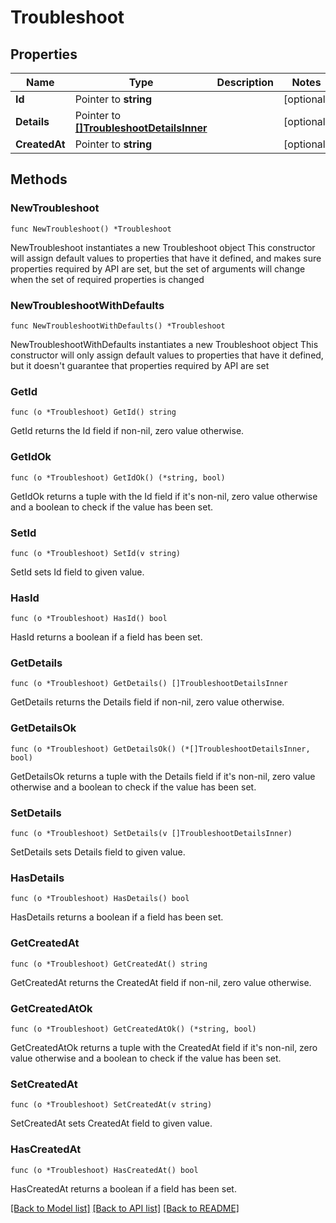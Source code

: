 # Troubleshoot

## Properties

Name | Type | Description | Notes
------------ | ------------- | ------------- | -------------
**Id** | Pointer to **string** |  | [optional] 
**Details** | Pointer to [**[]TroubleshootDetailsInner**](TroubleshootDetailsInner.md) |  | [optional] 
**CreatedAt** | Pointer to **string** |  | [optional] 

## Methods

### NewTroubleshoot

`func NewTroubleshoot() *Troubleshoot`

NewTroubleshoot instantiates a new Troubleshoot object
This constructor will assign default values to properties that have it defined,
and makes sure properties required by API are set, but the set of arguments
will change when the set of required properties is changed

### NewTroubleshootWithDefaults

`func NewTroubleshootWithDefaults() *Troubleshoot`

NewTroubleshootWithDefaults instantiates a new Troubleshoot object
This constructor will only assign default values to properties that have it defined,
but it doesn't guarantee that properties required by API are set

### GetId

`func (o *Troubleshoot) GetId() string`

GetId returns the Id field if non-nil, zero value otherwise.

### GetIdOk

`func (o *Troubleshoot) GetIdOk() (*string, bool)`

GetIdOk returns a tuple with the Id field if it's non-nil, zero value otherwise
and a boolean to check if the value has been set.

### SetId

`func (o *Troubleshoot) SetId(v string)`

SetId sets Id field to given value.

### HasId

`func (o *Troubleshoot) HasId() bool`

HasId returns a boolean if a field has been set.

### GetDetails

`func (o *Troubleshoot) GetDetails() []TroubleshootDetailsInner`

GetDetails returns the Details field if non-nil, zero value otherwise.

### GetDetailsOk

`func (o *Troubleshoot) GetDetailsOk() (*[]TroubleshootDetailsInner, bool)`

GetDetailsOk returns a tuple with the Details field if it's non-nil, zero value otherwise
and a boolean to check if the value has been set.

### SetDetails

`func (o *Troubleshoot) SetDetails(v []TroubleshootDetailsInner)`

SetDetails sets Details field to given value.

### HasDetails

`func (o *Troubleshoot) HasDetails() bool`

HasDetails returns a boolean if a field has been set.

### GetCreatedAt

`func (o *Troubleshoot) GetCreatedAt() string`

GetCreatedAt returns the CreatedAt field if non-nil, zero value otherwise.

### GetCreatedAtOk

`func (o *Troubleshoot) GetCreatedAtOk() (*string, bool)`

GetCreatedAtOk returns a tuple with the CreatedAt field if it's non-nil, zero value otherwise
and a boolean to check if the value has been set.

### SetCreatedAt

`func (o *Troubleshoot) SetCreatedAt(v string)`

SetCreatedAt sets CreatedAt field to given value.

### HasCreatedAt

`func (o *Troubleshoot) HasCreatedAt() bool`

HasCreatedAt returns a boolean if a field has been set.


[[Back to Model list]](../README.md#documentation-for-models) [[Back to API list]](../README.md#documentation-for-api-endpoints) [[Back to README]](../README.md)


